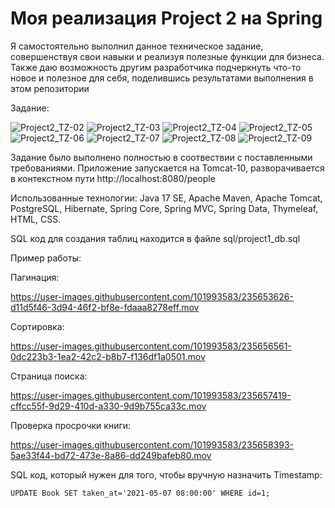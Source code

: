 # Моя реализация Project 2 на Spring
Я самостоятельно выполнил данное техническое задание, совершенствуя свои навыки и реализуя полезные функции для бизнеса. Также даю возможность другим разработчика подчеркнуть что-то новое и полезное для себя, поделившись результатами выполнения в этом репозитории

Задание:

![Project2_TZ-02](https://user-images.githubusercontent.com/101993583/235651363-2fdd14f1-3297-42d4-9f9f-e23d54d87f57.png)
![Project2_TZ-03](https://user-images.githubusercontent.com/101993583/235651413-d5fae905-f826-4294-9041-95783a86e4c9.png)
![Project2_TZ-04](https://user-images.githubusercontent.com/101993583/235651457-e9127c50-eb3a-4fb7-8ffe-352dd3e95bda.png)
![Project2_TZ-05](https://user-images.githubusercontent.com/101993583/235651476-d44a4543-d1cc-478a-9427-a7e3cca09baf.png)
![Project2_TZ-06](https://user-images.githubusercontent.com/101993583/235651487-05251367-1515-46e8-8645-09cf4f5d14d8.png)
![Project2_TZ-07](https://user-images.githubusercontent.com/101993583/235651497-e83c8030-8495-45c8-8f29-a95d09f40420.png)
![Project2_TZ-08](https://user-images.githubusercontent.com/101993583/235651517-544bb063-014d-4673-b24b-37f1d8706015.png)
![Project2_TZ-09](https://user-images.githubusercontent.com/101993583/235651534-9ae3fff7-2012-4593-8615-b1f7ff1cad66.png)

Задание было выполнено полностью в соотвествии с поставленными требованиями. Приложение запускается на Tomcat-10, разворачивается в контекстном пути http://localhost:8080/people

Использованные технологии: Java 17 SE, Apache Maven, Apache Tomcat, PostgreSQL, Hibernate, Spring Core, Spring MVC, Spring Data, Thymeleaf, HTML, CSS.

SQL код для создания таблиц находится в файле sql/project1_db.sql

Пример работы:

Пагинация:

https://user-images.githubusercontent.com/101993583/235653626-d11d5f46-3d94-46f2-bf8e-fdaaa8278eff.mov

Сортировка:

https://user-images.githubusercontent.com/101993583/235656561-0dc223b3-1ea2-42c2-b8b7-f136df1a0501.mov

Страница поиска:

https://user-images.githubusercontent.com/101993583/235657419-cffcc55f-9d29-410d-a330-9d9b755ca33c.mov

Проверка просрочки книги:

https://user-images.githubusercontent.com/101993583/235658393-5ae33f44-bd72-473e-8a86-dd249bafeb80.mov

SQL код, который нужен для того, чтобы вручную назначить Timestamp:
```
UPDATE Book SET taken_at='2021-05-07 08:00:00' WHERE id=1;
```
